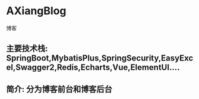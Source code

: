 # AXiangBlog
博客
## 主要技术栈: SpringBoot,MybatisPlus,SpringSecurity,EasyExcel,Swagger2,Redis,Echarts,Vue,ElementUI....
## 简介: 分为博客前台和博客后台
